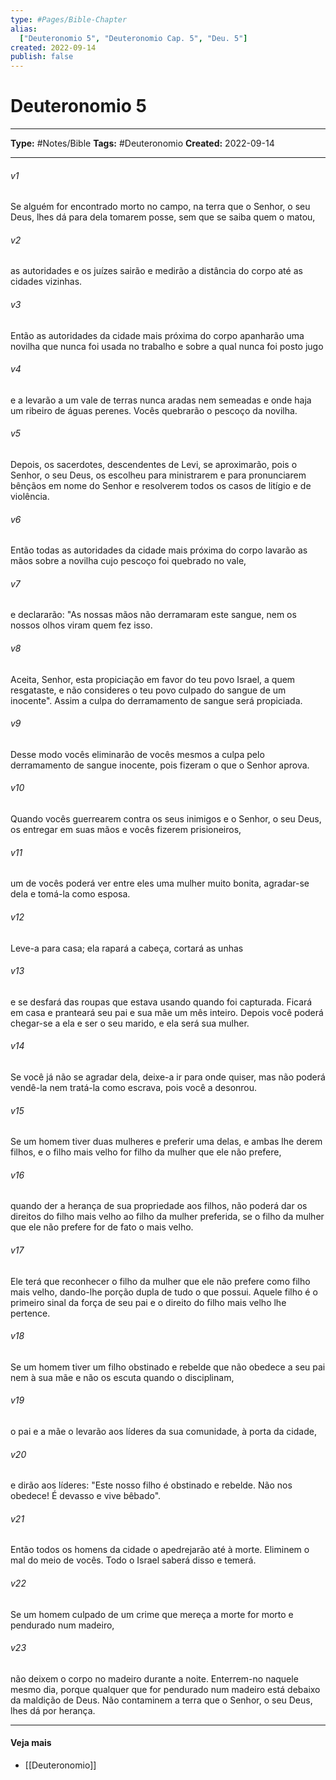 ```yaml
---
type: #Pages/Bible-Chapter
alias:
  ["Deuteronomio 5", "Deuteronomio Cap. 5", "Deu. 5"]
created: 2022-09-14
publish: false
---
```


# Deuteronomio 5

---

**Type:** #Notes/Bible
**Tags:** #Deuteronomio
**Created:** 2022-09-14

---

###### v1
Se alguém for encontrado morto no campo, na terra que o Senhor, o seu Deus, lhes dá para dela tomarem posse, sem que se saiba quem o matou,
###### v2
as autoridades e os juízes sairão e medirão a distância do corpo até as cidades vizinhas.
###### v3
Então as autoridades da cidade mais próxima do corpo apanharão uma novilha que nunca foi usada no trabalho e sobre a qual nunca foi posto jugo
###### v4
e a levarão a um vale de terras nunca aradas nem semeadas e onde haja um ribeiro de águas perenes. Vocês quebrarão o pescoço da novilha.
###### v5
Depois, os sacerdotes, descendentes de Levi, se aproximarão, pois o Senhor, o seu Deus, os escolheu para ministrarem e para pronunciarem bênçãos em nome do Senhor e resolverem todos os casos de litígio e de violência.
###### v6
Então todas as autoridades da cidade mais próxima do corpo lavarão as mãos sobre a novilha cujo pescoço foi quebrado no vale,
###### v7
e declararão: "As nossas mãos não derramaram este sangue, nem os nossos olhos viram quem fez isso.
###### v8
Aceita, Senhor, esta propiciação em favor do teu povo Israel, a quem resgataste, e não consideres o teu povo culpado do sangue de um inocente". Assim a culpa do derramamento de sangue será propiciada.
###### v9
Desse modo vocês eliminarão de vocês mesmos a culpa pelo derramamento de sangue inocente, pois fizeram o que o Senhor aprova.
###### v10
Quando vocês guerrearem contra os seus inimigos e o Senhor, o seu Deus, os entregar em suas mãos e vocês fizerem prisioneiros,
###### v11
um de vocês poderá ver entre eles uma mulher muito bonita, agradar-se dela e tomá-la como esposa.
###### v12
Leve-a para casa; ela rapará a cabeça, cortará as unhas
###### v13
e se desfará das roupas que estava usando quando foi capturada. Ficará em casa e pranteará seu pai e sua mãe um mês inteiro. Depois você poderá chegar-se a ela e ser o seu marido, e ela será sua mulher.
###### v14
Se você já não se agradar dela, deixe-a ir para onde quiser, mas não poderá vendê-la nem tratá-la como escrava, pois você a desonrou.
###### v15
Se um homem tiver duas mulheres e preferir uma delas, e ambas lhe derem filhos, e o filho mais velho for filho da mulher que ele não prefere,
###### v16
quando der a herança de sua propriedade aos filhos, não poderá dar os direitos do filho mais velho ao filho da mulher preferida, se o filho da mulher que ele não prefere for de fato o mais velho.
###### v17
Ele terá que reconhecer o filho da mulher que ele não prefere como filho mais velho, dando-lhe porção dupla de tudo o que possui. Aquele filho é o primeiro sinal da força de seu pai e o direito do filho mais velho lhe pertence.
###### v18
Se um homem tiver um filho obstinado e rebelde que não obedece a seu pai nem à sua mãe e não os escuta quando o disciplinam,
###### v19
o pai e a mãe o levarão aos líderes da sua comunidade, à porta da cidade,
###### v20
e dirão aos líderes: "Este nosso filho é obstinado e rebelde. Não nos obedece! É devasso e vive bêbado".
###### v21
Então todos os homens da cidade o apedrejarão até à morte. Eliminem o mal do meio de vocês. Todo o Israel saberá disso e temerá.
###### v22
Se um homem culpado de um crime que mereça a morte for morto e pendurado num madeiro,
###### v23
não deixem o corpo no madeiro durante a noite. Enterrem-no naquele mesmo dia, porque qualquer que for pendurado num madeiro está debaixo da maldição de Deus. Não contaminem a terra que o Senhor, o seu Deus, lhes dá por herança.


---

#### Veja mais

- [[Deuteronomio]]
